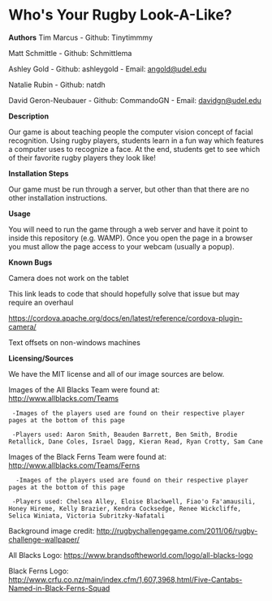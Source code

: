 **Who's Your Rugby Look-A-Like?**
===================

**Authors**
Tim Marcus - Github: Tinytimmmy

Matt Schmittle - Github: Schmittlema

Ashley Gold - Github: ashleygold - Email: angold@udel.edu

Natalie Rubin - Github: natdh

David Geron-Neubauer - Github: CommandoGN - Email: davidgn@udel.edu


**Description**

Our game is about teaching people the computer vision concept of facial recognition. Using rugby players, students learn in a fun way which features a computer uses to recognize a face. At the end, students get to see which of their favorite rugby players they look like!

**Installation Steps**

Our game must be run through a server, but other than that there are no other installation instructions.

**Usage**

You will need to run the game through a web server and have it point to inside this repository (e.g. WAMP). Once you open the page in a browser you must allow the page access to your webcam (usually a popup).

**Known Bugs**

Camera does not work on the tablet

This link leads to code that should hopefully solve that issue but may require an overhaul

https://cordova.apache.org/docs/en/latest/reference/cordova-plugin-camera/

Text offsets on non-windows machines

**Licensing/Sources**

We have the MIT license and all of our image sources are below.

Images of the All Blacks Team were found at: http://www.allblacks.com/Teams

     -Images of the players used are found on their respective player pages at the bottom of this page
     
     -Players used: Aaron Smith, Beauden Barrett, Ben Smith, Brodie Retallick, Dane Coles, Israel Dagg, Kieran Read, Ryan Crotty, Sam Cane

Images of the Black Ferns Team were found at: http://www.allblacks.com/Teams/Ferns

      -Images of the players used are found on their respective player pages at the bottom of this page
      
     -Players used: Chelsea Alley, Eloise Blackwell, Fiao'o Fa'amausili, Honey Hireme, Kelly Brazier, Kendra Cocksedge, Renee Wickcliffe, Selica Winiata, Victoria Subritzky-Nafatali

Background image credit: http://rugbychallengegame.com/2011/06/rugby-challenge-wallpaper/

All Blacks Logo: https://www.brandsoftheworld.com/logo/all-blacks-logo

Black Ferns Logo: http://www.crfu.co.nz/main/index.cfm/1,607,3968,html/Five-Cantabs-Named-in-Black-Ferns-Squad

